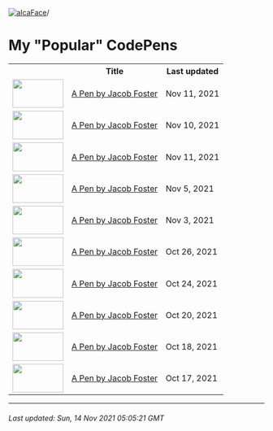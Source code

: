 [![alcaFace](https://camo.githubusercontent.com/2ee094c4af74cb0ec2e19388fccfb809837623e3/68747470733a2f2f7374617469632d63646e2e6a74766e772e6e65742f656d6f7469636f6e732f76312f3332383632362f312e30)](https://twitch.tv/Alca)/

# My "Popular" CodePens

<table>
	<tr>
		<th></th>
		<th>Title</th>
		<th>Last updated</th>
	</tr>
	<tr>
		<td><a href="https://codepen.io/Alca/pen/rNzrqWa" rel="nofollow"><img src="https://codepen.io/alca/pen/rNzrqWa/image/default.png" width="100" height="56.25"></a></td>
		<td><a href="https://codepen.io/Alca/pen/rNzrqWa" rel="nofollow">A Pen by Jacob Foster</a></td>
		<td>Nov 11, 2021</td>
	</tr>
	<tr>
		<td><a href="https://codepen.io/Alca/pen/rNzKgjx" rel="nofollow"><img src="https://codepen.io/alca/pen/rNzKgjx/image/default.png" width="100" height="56.25"></a></td>
		<td><a href="https://codepen.io/Alca/pen/rNzKgjx" rel="nofollow">A Pen by Jacob Foster</a></td>
		<td>Nov 10, 2021</td>
	</tr>
	<tr>
		<td><a href="https://codepen.io/Alca/pen/abyqEZp" rel="nofollow"><img src="https://codepen.io/alca/pen/abyqEZp/image/default.png" width="100" height="56.25"></a></td>
		<td><a href="https://codepen.io/Alca/pen/abyqEZp" rel="nofollow">A Pen by Jacob Foster</a></td>
		<td>Nov 11, 2021</td>
	</tr>
	<tr>
		<td><a href="https://codepen.io/Alca/pen/GRvyzzN" rel="nofollow"><img src="https://codepen.io/alca/pen/GRvyzzN/image/default.png" width="100" height="56.25"></a></td>
		<td><a href="https://codepen.io/Alca/pen/GRvyzzN" rel="nofollow">A Pen by Jacob Foster</a></td>
		<td>Nov 5, 2021</td>
	</tr>
	<tr>
		<td><a href="https://codepen.io/Alca/pen/MWvrwwQ" rel="nofollow"><img src="https://codepen.io/alca/pen/MWvrwwQ/image/default.png" width="100" height="56.25"></a></td>
		<td><a href="https://codepen.io/Alca/pen/MWvrwwQ" rel="nofollow">A Pen by Jacob Foster</a></td>
		<td>Nov 3, 2021</td>
	</tr>
	<tr>
		<td><a href="https://codepen.io/Alca/pen/RwZVRXR" rel="nofollow"><img src="https://codepen.io/alca/pen/RwZVRXR/image/default.png" width="100" height="56.25"></a></td>
		<td><a href="https://codepen.io/Alca/pen/RwZVRXR" rel="nofollow">A Pen by Jacob Foster</a></td>
		<td>Oct 26, 2021</td>
	</tr>
	<tr>
		<td><a href="https://codepen.io/Alca/pen/dyzNJwd" rel="nofollow"><img src="https://codepen.io/alca/pen/dyzNJwd/image/default.png" width="100" height="56.25"></a></td>
		<td><a href="https://codepen.io/Alca/pen/dyzNJwd" rel="nofollow">A Pen by Jacob Foster</a></td>
		<td>Oct 24, 2021</td>
	</tr>
	<tr>
		<td><a href="https://codepen.io/Alca/pen/YzxWJaq" rel="nofollow"><img src="https://codepen.io/alca/pen/YzxWJaq/image/default.png" width="100" height="56.25"></a></td>
		<td><a href="https://codepen.io/Alca/pen/YzxWJaq" rel="nofollow">A Pen by Jacob Foster</a></td>
		<td>Oct 20, 2021</td>
	</tr>
	<tr>
		<td><a href="https://codepen.io/Alca/pen/dyzMOER" rel="nofollow"><img src="https://codepen.io/alca/pen/dyzMOER/image/default.png" width="100" height="56.25"></a></td>
		<td><a href="https://codepen.io/Alca/pen/dyzMOER" rel="nofollow">A Pen by Jacob Foster</a></td>
		<td>Oct 18, 2021</td>
	</tr>
	<tr>
		<td><a href="https://codepen.io/Alca/pen/VwzeNmO" rel="nofollow"><img src="https://codepen.io/alca/pen/VwzeNmO/image/default.png" width="100" height="56.25"></a></td>
		<td><a href="https://codepen.io/Alca/pen/VwzeNmO" rel="nofollow">A Pen by Jacob Foster</a></td>
		<td>Oct 17, 2021</td>
	</tr>
</table>

---

###### Last updated: Sun, 14 Nov 2021 05:05:21 GMT